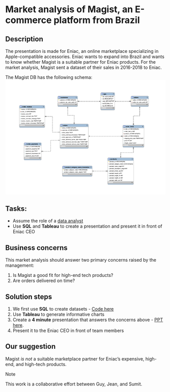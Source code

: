 # Market analysis of Magist, an E-commerce platform from Brazil
## Description
The presentation is made for Eniac, an online marketplace specializing in Apple-compatible accessories. Eniac wants to expand into Brazil and wants to know whether Magist is a suitable partner for Eniac products.
For the market analysis, Magist sent a dataset of their sales in 2016-2018 to Eniac. 

The Magist DB has the following schema:
![My Image](images/magist_schema.png)

## Tasks:
- Assume the role of a <ins>data analyst<ins>
- Use **SQL** and **Tableau** to create a presentation and present it in front of Eniac CEO

## Business concerns 
This market analysis should answer two primary concerns raised by the management:
1. Is Magist a good fit for high-end tech products?
2. Are orders delivered on time?

## Solution steps
1. We first use **SQL** to create datasets - [Code here](code/SQL_code_final.sql)
2. Use **Tableau** to generate informative charts
3. Create a **4 minute** presentation that answers the concerns above - [PPT here](https://github.com/sumitdeole/SQL-Tableau/blob/33a127cf8dabc51f7026e5c157c91cd45c16d749/Magist%20ppt.pdf).
4. Present it to the Eniac CEO in front of team members

## Our suggestion
Magist _is not_ a suitable marketplace partner for Eniac’s expensive, high-end, and high-tech products.

> [!NOTE]
> This work is a collaborative effort between Guy, Jean, and Sumit.
